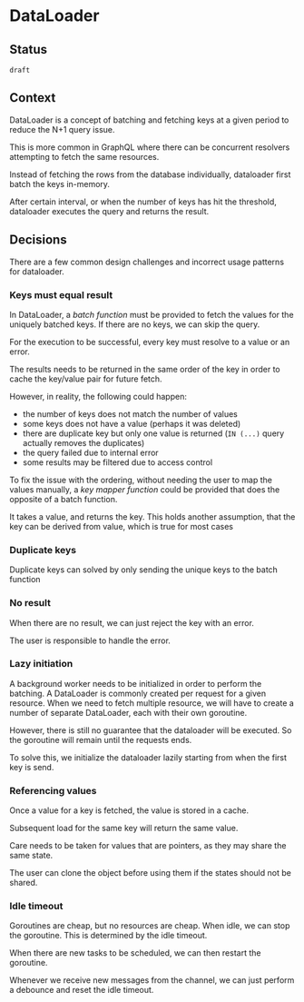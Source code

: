 # DataLoader

## Status 

`draft`

## Context

DataLoader is a concept of batching and fetching keys at a given period to reduce the N+1 query issue.

This is more common in GraphQL where there can be concurrent resolvers attempting to fetch the same resources.

Instead of fetching the rows from the database individually, dataloader first batch the keys in-memory.

After certain interval, or when the number of keys has hit the threshold, dataloader executes the query and returns the result.


## Decisions

There are a few common design challenges and incorrect usage patterns for dataloader.

### Keys must equal result

In DataLoader, a _batch function_ must be provided to fetch the values for the uniquely batched keys. If there are no keys, we can skip the query.

For the execution to be successful, every key must resolve to a value or an error.

The results needs to be returned in the same order of the key in order to cache the key/value pair for future fetch.

However, in reality, the following could happen:

- the number of keys does not match the number of values
- some keys does not have a value (perhaps it was deleted)
- there are duplicate key but only one value is returned (`IN (...)` query actually removes the duplicates)
- the query failed due to internal error
- some results may be filtered due to access control

To fix the issue with the ordering, without needing the user to map the values manually, a _key mapper function_ could be provided that does the opposite of a batch function.

It takes a value, and returns the key. This holds another assumption, that the key can be derived from value, which is true for most cases 


### Duplicate keys

Duplicate keys can solved by only sending the unique keys to the batch function



### No result

When there are no result, we can just reject the key with an error.

The user is responsible to handle the error.


### Lazy initiation

A background worker needs to be initialized in order to perform the batching.
A DataLoader is commonly created per request for a given resource. When we need to fetch multiple resource, we will have to create a number of separate DataLoader, each with their own goroutine.

However, there is still no guarantee that the dataloader will be executed. So the goroutine will remain until the requests ends.

To solve this, we initialize the dataloader lazily starting from when the first key is send.

### Referencing values

Once a value for a key is fetched, the value is stored in a cache.

Subsequent load for the same key will return the same value.

Care needs to be taken for values that are pointers, as they may share the same state.

The user can clone the object before using them if the states should not be shared.


### Idle timeout

Goroutines are cheap, but no resources are cheap. When idle, we can stop the goroutine. This is determined by the idle timeout.

When there are new tasks to be scheduled, we can then restart the goroutine.

Whenever we receive new messages from the channel, we can just perform a debounce and reset the idle timeout.








